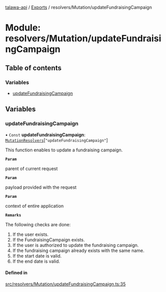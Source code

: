 [talawa-api](../README.md) / [Exports](../modules.md) / resolvers/Mutation/updateFundraisingCampaign

# Module: resolvers/Mutation/updateFundraisingCampaign

## Table of contents

### Variables

- [updateFundraisingCampaign](resolvers_Mutation_updateFundraisingCampaign.md#updatefundraisingcampaign)

## Variables

### updateFundraisingCampaign

• `Const` **updateFundraisingCampaign**: [`MutationResolvers`](types_generatedGraphQLTypes.md#mutationresolvers)[``"updateFundraisingCampaign"``]

This function enables to update a fundraising campaign.

**`Param`**

parent of current request

**`Param`**

payload provided with the request

**`Param`**

context of entire application

**`Remarks`**

The following checks are done:
1. If the user exists.
2. If the FundraisingCampaign exists.
3. If the user is authorized to update the fundraising campaign.
4. If the fundraising campaign already exists with the same name.
5. If the start date is valid.
6. If the end date is valid.

#### Defined in

[src/resolvers/Mutation/updateFundraisingCampaign.ts:35](https://github.com/PalisadoesFoundation/talawa-api/blob/708df7e/src/resolvers/Mutation/updateFundraisingCampaign.ts#L35)

